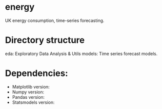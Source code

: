 # energy
UK energy consumption, time-series forecasting.

# Directory structure
eda: Exploratory Data Analysis & Utils
models: Time series forecast models.

# Dependencies:

- Matplotlib version:
- Numpy version: 
- Pandas version:
- Statsmodels version:
